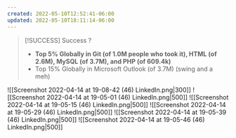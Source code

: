 ```yaml
---
created: 2022-05-10T12:52:41-06:00
updated: 2022-05-10T18:11:14-06:00
---
```


> [!SUCCESS] Success ?
> - **Top 5% Globally in Git (of 1.0M people who took it), HTML (of 2.6M), MySQL (of 3.7M), and PHP (of 609.4k)**
> - Top 15% Globally in Microsoft Outlook (of 3.7M) (swing and a meh)


![[Screenshot 2022-04-14 at 19-08-42 (46) LinkedIn.png|300]]
![[Screenshot 2022-04-14 at 19-05-01 (46) LinkedIn.png|500]]
![[Screenshot 2022-04-14 at 19-05-15 (46) LinkedIn.png|500]]
![[Screenshot 2022-04-14 at 19-05-29 (46) LinkedIn.png|500]]
![[Screenshot 2022-04-14 at 19-05-39 (46) LinkedIn.png|500]]
![[Screenshot 2022-04-14 at 19-05-46 (46) LinkedIn.png|500]]

